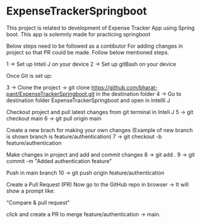 # ExpenseTrackerSpringboot
This project is related to development of Expense Tracker App using Spring boot. This app is solemnly made for practicing springboot

Below steps need to be followed as a contibutor
For adding changes in project so that PR could be made. Follow below mentioned steps.

1 -> Set up Inteli J on your device
2 -> Set up gitBash on your device

Once Git is set up:

3 -> Clone the project -> git clone https://github.com/bharat-pant/ExpenseTrackerSpringboot.git in the destination folder
4 -> Go to destination folder ExpenseTrackerSpringboot and open in Intellli J

Checkout project and pull latest changes from git terminal in Inteli J
5 -> git checkout main
6 -> git pull origin main

Create a new brach for making your own changes (Example of new branch is shown branch is feature/authentication)
7 -> git checkout -b feature/authentication

Make changes in project and add and commit changes
8 -> git add .
9 -> git commit -m "Added authentication feature"

Push in main branch
10 -> git push origin feature/authentication




Create a Pull Request (PR)
Now go to the GitHub repo in browser →
It will show a prompt like:

“Compare & pull request”

click and create a PR to merge feature/authentication → main.